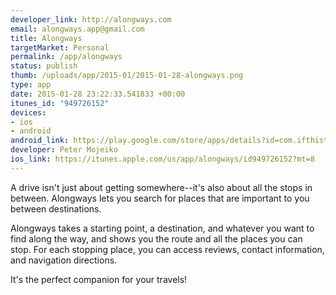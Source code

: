 ```yaml
--- 
developer_link: http://alongways.com
email: alongways.app@gmail.com
title: Alongways
targetMarket: Personal
permalink: /app/alongways
status: publish
thumb: /uploads/app/2015-01/2015-01-28-alongways.png
type: app
date: 2015-01-28 23:22:33.541833 +00:00
itunes_id: "949726152"
devices: 
- ios
- android
android_link: https://play.google.com/store/apps/details?id=com.ifthisthenbreak.alongways
developer: Peter Mojeiko
ios_link: https://itunes.apple.com/us/app/alongways/id949726152?mt=8
---
```


A drive isn't just about getting somewhere--it's also about all the stops in between. Alongways lets you search for places that are important to you between destinations.

Alongways takes a starting point, a destination, and whatever you want to find along the way, and shows you the route and all the places you can stop. For each stopping place, you can access reviews, contact information, and navigation directions.

It's the perfect companion for your travels!
